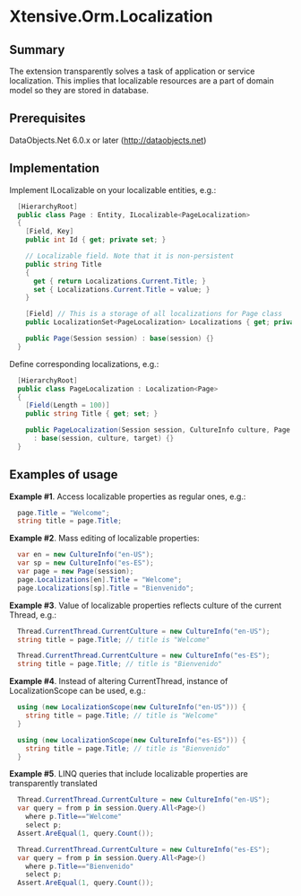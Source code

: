 Xtensive.Orm.Localization
=========================

Summary
-------
The extension transparently solves a task of application or service localization.
This implies that localizable resources are a part of domain model so they are stored in database.

Prerequisites
-------------
DataObjects.Net 6.0.x or later (http://dataobjects.net)

Implementation
--------------

Implement ILocalizable<TLocalization> on your localizable entities, e.g.:

```csharp
  [HierarchyRoot]
  public class Page : Entity, ILocalizable<PageLocalization>
  {
    [Field, Key]
    public int Id { get; private set; }

    // Localizable field. Note that it is non-persistent
    public string Title
    {
      get { return Localizations.Current.Title; }
      set { Localizations.Current.Title = value; }
    }

    [Field] // This is a storage of all localizations for Page class
    public LocalizationSet<PageLocalization> Localizations { get; private set; }

    public Page(Session session) : base(session) {}
  }
```

Define corresponding localizations, e.g.:

```csharp
  [HierarchyRoot]
  public class PageLocalization : Localization<Page>
  {
    [Field(Length = 100)]
    public string Title { get; set; }

    public PageLocalization(Session session, CultureInfo culture, Page target)
      : base(session, culture, target) {}
  }
```

Examples of usage
-----------------

**Example #1**. Access localizable properties as regular ones, e.g.:

```csharp
  page.Title = "Welcome";
  string title = page.Title;
```

**Example #2**. Mass editing of localizable properties:

```csharp
  var en = new CultureInfo("en-US");
  var sp = new CultureInfo("es-ES");
  var page = new Page(session);
  page.Localizations[en].Title = "Welcome";
  page.Localizations[sp].Title = "Bienvenido";
```

**Example #3**. Value of localizable properties reflects culture of the current Thread, e.g.:

```csharp
  Thread.CurrentThread.CurrentCulture = new CultureInfo("en-US");
  string title = page.Title; // title is "Welcome"

  Thread.CurrentThread.CurrentCulture = new CultureInfo("es-ES");
  string title = page.Title; // title is "Bienvenido"
```

**Example #4**. Instead of altering CurrentThread, instance of LocalizationScope can be used, e.g.:

```csharp
  using (new LocalizationScope(new CultureInfo("en-US"))) {
    string title = page.Title; // title is "Welcome"
  }

  using (new LocalizationScope(new CultureInfo("es-ES"))) {
    string title = page.Title; // title is "Bienvenido"
  }
```

**Example #5**. LINQ queries that include localizable properties are transparently translated

```csharp
  Thread.CurrentThread.CurrentCulture = new CultureInfo("en-US");
  var query = from p in session.Query.All<Page>()
    where p.Title=="Welcome"
    select p;
  Assert.AreEqual(1, query.Count());

  Thread.CurrentThread.CurrentCulture = new CultureInfo("es-ES");
  var query = from p in session.Query.All<Page>()
    where p.Title=="Bienvenido"
    select p;
  Assert.AreEqual(1, query.Count());
```